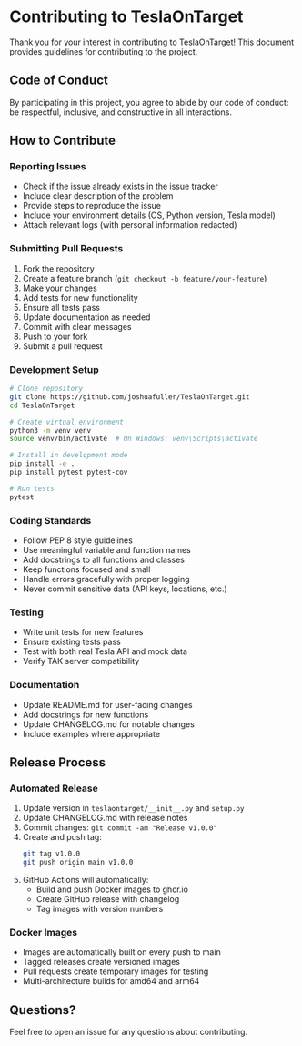 # Contributing to TeslaOnTarget

Thank you for your interest in contributing to TeslaOnTarget! This document provides guidelines for contributing to the project.

## Code of Conduct

By participating in this project, you agree to abide by our code of conduct: be respectful, inclusive, and constructive in all interactions.

## How to Contribute

### Reporting Issues

- Check if the issue already exists in the issue tracker
- Include clear description of the problem
- Provide steps to reproduce the issue
- Include your environment details (OS, Python version, Tesla model)
- Attach relevant logs (with personal information redacted)

### Submitting Pull Requests

1. Fork the repository
2. Create a feature branch (`git checkout -b feature/your-feature`)
3. Make your changes
4. Add tests for new functionality
5. Ensure all tests pass
6. Update documentation as needed
7. Commit with clear messages
8. Push to your fork
9. Submit a pull request

### Development Setup

```bash
# Clone repository
git clone https://github.com/joshuafuller/TeslaOnTarget.git
cd TeslaOnTarget

# Create virtual environment
python3 -m venv venv
source venv/bin/activate  # On Windows: venv\Scripts\activate

# Install in development mode
pip install -e .
pip install pytest pytest-cov

# Run tests
pytest
```

### Coding Standards

- Follow PEP 8 style guidelines
- Use meaningful variable and function names
- Add docstrings to all functions and classes
- Keep functions focused and small
- Handle errors gracefully with proper logging
- Never commit sensitive data (API keys, locations, etc.)

### Testing

- Write unit tests for new features
- Ensure existing tests pass
- Test with both real Tesla API and mock data
- Verify TAK server compatibility

### Documentation

- Update README.md for user-facing changes
- Add docstrings for new functions
- Update CHANGELOG.md for notable changes
- Include examples where appropriate

## Release Process

### Automated Release
1. Update version in `teslaontarget/__init__.py` and `setup.py`
2. Update CHANGELOG.md with release notes
3. Commit changes: `git commit -am "Release v1.0.0"`
4. Create and push tag:
   ```bash
   git tag v1.0.0
   git push origin main v1.0.0
   ```
5. GitHub Actions will automatically:
   - Build and push Docker images to ghcr.io
   - Create GitHub release with changelog
   - Tag images with version numbers

### Docker Images
- Images are automatically built on every push to main
- Tagged releases create versioned images
- Pull requests create temporary images for testing
- Multi-architecture builds for amd64 and arm64

## Questions?

Feel free to open an issue for any questions about contributing.